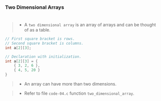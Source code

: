 ### Two Dimensional Arrays
#

> - A `two dimensional array` is an array of arrays and can be thought of
    as a table.

```c
// First square bracket is rows.
// Second square bracket is columns.
int a[2][3];
```

```c
// Declaration with initialization.
int a[2][3] = {
    { 3, 2, 6 },
    { 4, 5, 20 }
}
```

> - An array can have more than two dimensions.

> - Refer to file `code-04.c` function `two_dimensional_array`.
